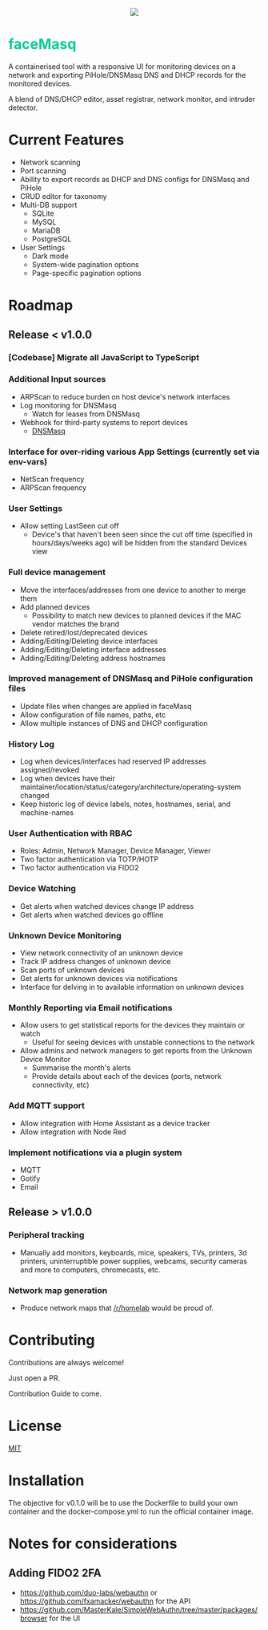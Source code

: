<p align="center"><img src="raw/branch/main/ui/public/images/mask.png" srcset="ui/public/images/mask.png 1x" /></p>

<h1 style="color: #00CC99">faceMasq</h1>

A containerised tool with a responsive UI for monitoring devices on a network and exporting PiHole/DNSMasq DNS and DHCP records for the monitored devices.

A blend of DNS/DHCP editor, asset registrar, network monitor, and intruder detector.

# Current Features
- Network scanning
- Port scanning
- Ability to export records as DHCP and DNS configs for DNSMasq and PiHole
- CRUD editor for taxonomy
- Multi-DB support
  - SQLite
  - MySQL
  - MariaDB
  - PostgreSQL
- User Settings
  - Dark mode
  - System-wide pagination options
  - Page-specific pagination options

# Roadmap

## Release < v1.0.0

### [Codebase] Migrate all JavaScript to TypeScript

### Additional Input sources
- ARPScan to reduce burden on host device's network interfaces
- Log monitoring for DNSMasq
  - Watch for leases from DNSMasq
- Webhook for third-party systems to report devices
  - [DNSMasq](https://etherarp.net/dnsmasq/index.html#run-an-executable-when-a-dhcp-lease-is-created-or-destroyed.)

### Interface for over-riding various App Settings (currently set via env-vars)
- NetScan frequency
- ARPScan frequency

### User Settings
- Allow setting LastSeen cut off
  - Device's that haven't been seen since the cut off time (specified in hours/days/weeks ago) will be hidden from the standard Devices view

### Full device management
- Move the interfaces/addresses from one device to another to merge them
- Add planned devices
  - Possibility to match new devices to planned devices if the MAC vendor matches the brand
- Delete retired/lost/deprecated devices
- Adding/Editing/Deleting device interfaces
- Adding/Editing/Deleting interface addresses
- Adding/Editing/Deleting address hostnames

### Improved management of DNSMasq and PiHole configuration files
- Update files when changes are applied in faceMasq
- Allow configuration of file names, paths, etc
- Allow multiple instances of DNS and DHCP configuration

### History Log
- Log when devices/interfaces had reserved IP addresses assigned/revoked
- Log when devices have their maintainer/location/status/category/architecture/operating-system changed
- Keep historic log of device labels, notes, hostnames, serial, and machine-names

### User Authentication with RBAC
- Roles: Admin, Network Manager, Device Manager, Viewer
- Two factor authentication via TOTP/HOTP
- Two factor authentication via FIDO2

### Device Watching
- Get alerts when watched devices change IP address
- Get alerts when watched devices go offline

### Unknown Device Monitoring
- View network connectivity of an unknown device
- Track IP address changes of unknown device
- Scan ports of unknown devices
- Get alerts for unknown devices via notifications
- Interface for delving in to available information on unknown devices

### Monthly Reporting via Email notifications
- Allow users to get statistical reports for the devices they maintain or watch 
  - Useful for seeing devices with unstable connections to the network
- Allow admins and network managers to get reports from the Unknown Device Monitor
  - Summarise the month's alerts 
  - Provide details about each of the devices (ports, network connectivity, etc)

### Add MQTT support
- Allow integration with Home Assistant as a device tracker
- Allow integration with Node Red

### Implement notifications via a plugin system
- MQTT
- Gotify
- Email


## Release > v1.0.0
### Peripheral tracking
- Manually add monitors, keyboards, mice, speakers, TVs, printers, 3d printers, uninterruptible power supplies, webcams, security cameras and more to computers, chromecasts, etc.
### Network map generation
- Produce network maps that [/r/homelab](https://reddit.com/r/homelab/) would be proud of.

# Contributing

Contributions are always welcome!

Just open a PR.

Contribution Guide to come.

# License

[MIT](https://choosealicense.com/licenses/mit/)


# Installation

The objective for v0.1.0 will be to use the Dockerfile to build your own container and the docker-compose.yml to run the official container image.

# Notes for considerations

## Adding FIDO2 2FA
- https://github.com/duo-labs/webauthn or https://github.com/fxamacker/webauthn for the API
- https://github.com/MasterKale/SimpleWebAuthn/tree/master/packages/browser for the UI


